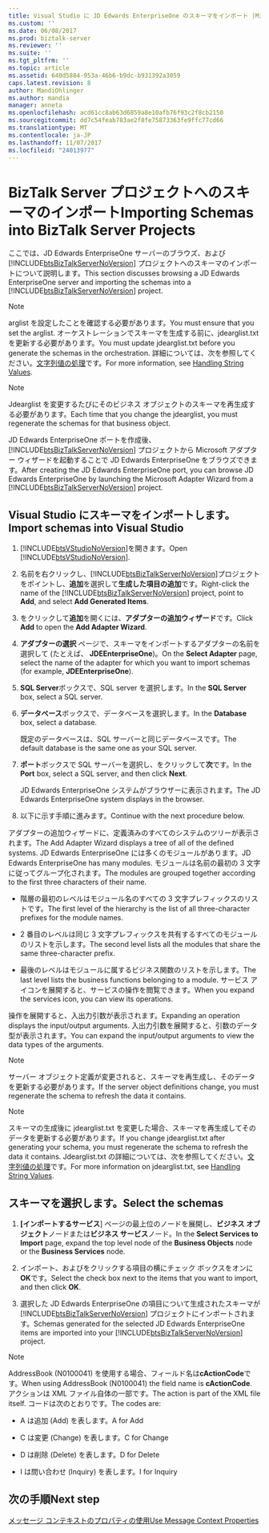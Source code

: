 ```yaml
---
title: Visual Studio に JD Edwards EnterpriseOne のスキーマをインポート |Microsoft ドキュメント
ms.custom: ''
ms.date: 06/08/2017
ms.prod: biztalk-server
ms.reviewer: ''
ms.suite: ''
ms.tgt_pltfrm: ''
ms.topic: article
ms.assetid: 640d5884-953a-46b6-b9dc-b931392a3059
caps.latest.revision: 8
author: MandiOhlinger
ms.author: mandia
manager: anneta
ms.openlocfilehash: acd61cc8ab63d6859a8e10afb76f93c2f8cb2150
ms.sourcegitcommit: dd7c54feab783ae2f8fe75873363fe9ffc77cd66
ms.translationtype: MT
ms.contentlocale: ja-JP
ms.lasthandoff: 11/07/2017
ms.locfileid: "24013977"
---
```

# <a name="importing-schemas-into-biztalk-server-projects"></a><span data-ttu-id="ba57c-102">BizTalk Server プロジェクトへのスキーマのインポート</span><span class="sxs-lookup"><span data-stu-id="ba57c-102">Importing Schemas into BizTalk Server Projects</span></span>
<span data-ttu-id="ba57c-103">ここでは、JD Edwards EnterpriseOne サーバーのブラウズ、および [!INCLUDE[btsBizTalkServerNoVersion](../includes/btsbiztalkservernoversion-md.md)] プロジェクトへのスキーマのインポートについて説明します。</span><span class="sxs-lookup"><span data-stu-id="ba57c-103">This section discusses browsing a JD Edwards EnterpriseOne server and importing the schemas into a [!INCLUDE[btsBizTalkServerNoVersion](../includes/btsbiztalkservernoversion-md.md)] project.</span></span>  
  
> [!NOTE]
>  <span data-ttu-id="ba57c-104">arglist を設定したことを確認する必要があります。</span><span class="sxs-lookup"><span data-stu-id="ba57c-104">You must ensure that you set the arglist.</span></span> <span data-ttu-id="ba57c-105">オーケストレーションでスキーマを生成する前に、jdearglist.txt を更新する必要があります。</span><span class="sxs-lookup"><span data-stu-id="ba57c-105">You must update jdearglist.txt before you generate the schemas in the orchestration.</span></span> <span data-ttu-id="ba57c-106">詳細については、次を参照してください。[文字列値の処理](../core/handling-string-values2.md)です。</span><span class="sxs-lookup"><span data-stu-id="ba57c-106">For more information, see [Handling String Values](../core/handling-string-values2.md).</span></span>  
  
> [!NOTE]
>  <span data-ttu-id="ba57c-107">Jdearglist を変更するたびにそのビジネス オブジェクトのスキーマを再生成する必要があります。</span><span class="sxs-lookup"><span data-stu-id="ba57c-107">Each time that you change the jdearglist, you must regenerate the schemas for that business object.</span></span>  
  
 <span data-ttu-id="ba57c-108">JD Edwards EnterpriseOne ポートを作成後、[!INCLUDE[btsBizTalkServerNoVersion](../includes/btsbiztalkservernoversion-md.md)] プロジェクトから Microsoft アダプター ウィザードを起動することで JD Edwards EnterpriseOne をブラウズできます。</span><span class="sxs-lookup"><span data-stu-id="ba57c-108">After creating the JD Edwards EnterpriseOne port, you can browse JD Edwards EnterpriseOne by launching the Microsoft Adapter Wizard from a [!INCLUDE[btsBizTalkServerNoVersion](../includes/btsbiztalkservernoversion-md.md)] project.</span></span>  
  
## <a name="import-schemas-into-visual-studio"></a><span data-ttu-id="ba57c-109">Visual Studio にスキーマをインポートします。</span><span class="sxs-lookup"><span data-stu-id="ba57c-109">Import schemas into Visual Studio</span></span>
  
1.  <span data-ttu-id="ba57c-110">[!INCLUDE[btsVStudioNoVersion](../includes/btsvstudionoversion-md.md)]を開きます。</span><span class="sxs-lookup"><span data-stu-id="ba57c-110">Open [!INCLUDE[btsVStudioNoVersion](../includes/btsvstudionoversion-md.md)].</span></span>  
  
2.  <span data-ttu-id="ba57c-111">名前を右クリックし、[!INCLUDE[btsBizTalkServerNoVersion](../includes/btsbiztalkservernoversion-md.md)]プロジェクトをポイントし、**追加**を選択して**生成した項目の追加**です。</span><span class="sxs-lookup"><span data-stu-id="ba57c-111">Right-click the name of the [!INCLUDE[btsBizTalkServerNoVersion](../includes/btsbiztalkservernoversion-md.md)] project, point to **Add**, and select **Add Generated Items**.</span></span>  
  
3.  <span data-ttu-id="ba57c-112">をクリックして**追加**を開くには、**アダプターの追加ウィザード**です。</span><span class="sxs-lookup"><span data-stu-id="ba57c-112">Click **Add** to open the **Add Adapter Wizard**.</span></span>  
  
4.  <span data-ttu-id="ba57c-113">**アダプターの選択** ページで、スキーマをインポートするアダプターの名前を選択して (たとえば、 **JDEEnterpriseOne**)。</span><span class="sxs-lookup"><span data-stu-id="ba57c-113">On the **Select Adapter** page, select the name of the adapter for which you want to import schemas (for example, **JDEEnterpriseOne**).</span></span>  
  
5.  <span data-ttu-id="ba57c-114">**SQL Server**ボックスで、SQL server を選択します。</span><span class="sxs-lookup"><span data-stu-id="ba57c-114">In the **SQL Server** box, select a SQL server.</span></span>  
  
6.  <span data-ttu-id="ba57c-115">**データベース**ボックスで、データベースを選択します。</span><span class="sxs-lookup"><span data-stu-id="ba57c-115">In the **Database** box, select a database.</span></span>  
  
     <span data-ttu-id="ba57c-116">既定のデータベースは、SQL サーバーと同じデータベースです。</span><span class="sxs-lookup"><span data-stu-id="ba57c-116">The default database is the same one as your SQL server.</span></span>  
  
7.  <span data-ttu-id="ba57c-117">**ポート**ボックスで SQL サーバーを選択し、をクリックして**次**です。</span><span class="sxs-lookup"><span data-stu-id="ba57c-117">In the **Port** box, select a SQL server, and then click **Next**.</span></span>  
  
     <span data-ttu-id="ba57c-118">JD Edwards EnterpriseOne システムがブラウザーに表示されます。</span><span class="sxs-lookup"><span data-stu-id="ba57c-118">The JD Edwards EnterpriseOne system displays in the browser.</span></span>  
  
8.  <span data-ttu-id="ba57c-119">以下に示す手順に進みます。</span><span class="sxs-lookup"><span data-stu-id="ba57c-119">Continue with the next procedure below.</span></span>  
  
 <span data-ttu-id="ba57c-120">アダプターの追加ウィザードに、定義済みのすべてのシステムのツリーが表示されます。</span><span class="sxs-lookup"><span data-stu-id="ba57c-120">The Add Adapter Wizard displays a tree of all of the defined systems.</span></span> <span data-ttu-id="ba57c-121">JD Edwards EnterpriseOne には多くのモジュールがあります。</span><span class="sxs-lookup"><span data-stu-id="ba57c-121">JD Edwards EnterpriseOne has many modules.</span></span> <span data-ttu-id="ba57c-122">モジュールは名前の最初の 3 文字に従ってグループ化されます。</span><span class="sxs-lookup"><span data-stu-id="ba57c-122">The modules are grouped together according to the first three characters of their name.</span></span>  
  
-   <span data-ttu-id="ba57c-123">階層の最初のレベルはモジュール名のすべての 3 文字プレフィックスのリストです。</span><span class="sxs-lookup"><span data-stu-id="ba57c-123">The first level of the hierarchy is the list of all three-character prefixes for the module names.</span></span>  
  
-   <span data-ttu-id="ba57c-124">2 番目のレベルは同じ 3 文字プレフィックスを共有するすべてのモジュールのリストを示します。</span><span class="sxs-lookup"><span data-stu-id="ba57c-124">The second level lists all the modules that share the same three-character prefix.</span></span>  
  
-   <span data-ttu-id="ba57c-125">最後のレベルはモジュールに属するビジネス関数のリストを示します。</span><span class="sxs-lookup"><span data-stu-id="ba57c-125">The last level lists the business functions belonging to a module.</span></span> <span data-ttu-id="ba57c-126">サービス アイコンを展開すると、サービスの操作を閲覧できます。</span><span class="sxs-lookup"><span data-stu-id="ba57c-126">When you expand the services icon, you can view its operations.</span></span>  
  
 <span data-ttu-id="ba57c-127">操作を展開すると、入出力引数が表示されます。</span><span class="sxs-lookup"><span data-stu-id="ba57c-127">Expanding an operation displays the input/output arguments.</span></span> <span data-ttu-id="ba57c-128">入出力引数を展開すると、引数のデータ型が表示されます。</span><span class="sxs-lookup"><span data-stu-id="ba57c-128">You can expand the input/output arguments to view the data types of the arguments.</span></span>  
  
> [!NOTE]
>  <span data-ttu-id="ba57c-129">サーバー オブジェクト定義が変更されると、スキーマを再生成し、そのデータを更新する必要があります。</span><span class="sxs-lookup"><span data-stu-id="ba57c-129">If the server object definitions change, you must regenerate the schema to refresh the data it contains.</span></span>  
  
> [!NOTE]
>  <span data-ttu-id="ba57c-130">スキーマの生成後に jdearglist.txt を変更した場合、スキーマを再生成してそのデータを更新する必要があります。</span><span class="sxs-lookup"><span data-stu-id="ba57c-130">If you change jdearglist.txt after generating your schema, you must regenerate the schema to refresh the data it contains.</span></span> <span data-ttu-id="ba57c-131">Jdearglist.txt の詳細については、次を参照してください。[文字列値の処理](../core/handling-string-values2.md)です。</span><span class="sxs-lookup"><span data-stu-id="ba57c-131">For more information on jdearglist.txt, see [Handling String Values](../core/handling-string-values2.md).</span></span>  
  
## <a name="select-the-schemas"></a><span data-ttu-id="ba57c-132">スキーマを選択します。</span><span class="sxs-lookup"><span data-stu-id="ba57c-132">Select the schemas</span></span>  
  
1.  <span data-ttu-id="ba57c-133">**[インポートするサービス**] ページの最上位のノードを展開し、**ビジネス オブジェクト**ノードまたは**ビジネス サービス**ノード。</span><span class="sxs-lookup"><span data-stu-id="ba57c-133">In the **Select Services to Import** page, expand the top level node of the **Business Objects** node or the **Business Services** node.</span></span>  
  
2.  <span data-ttu-id="ba57c-134">インポート、およびをクリックする項目の横にチェック ボックスをオンに**OK**です。</span><span class="sxs-lookup"><span data-stu-id="ba57c-134">Select the check box next to the items that you want to import, and then click **OK**.</span></span>  
  
3.  <span data-ttu-id="ba57c-135">選択した JD Edwards EnterpriseOne の項目について生成されたスキーマが [!INCLUDE[btsBizTalkServerNoVersion](../includes/btsbiztalkservernoversion-md.md)] プロジェクトにインポートされます。</span><span class="sxs-lookup"><span data-stu-id="ba57c-135">Schemas generated for the selected JD Edwards EnterpriseOne items are imported into your [!INCLUDE[btsBizTalkServerNoVersion](../includes/btsbiztalkservernoversion-md.md)] project.</span></span>  
  
> [!NOTE]
>  <span data-ttu-id="ba57c-136">AddressBook (N0100041) を使用する場合、フィールド名は**cActionCode**です。</span><span class="sxs-lookup"><span data-stu-id="ba57c-136">When using AddressBook (N0100041) the field name is **cActionCode**.</span></span> <span data-ttu-id="ba57c-137">アクションは XML ファイル自体の一部です。</span><span class="sxs-lookup"><span data-stu-id="ba57c-137">The action is part of the XML file itself.</span></span> <span data-ttu-id="ba57c-138">コードは次のとおりです。</span><span class="sxs-lookup"><span data-stu-id="ba57c-138">The codes are:</span></span>  
  
-   <span data-ttu-id="ba57c-139">A は追加 (Add) を表します。</span><span class="sxs-lookup"><span data-stu-id="ba57c-139">A for Add</span></span>  
  
-   <span data-ttu-id="ba57c-140">C は変更 (Change) を表します。</span><span class="sxs-lookup"><span data-stu-id="ba57c-140">C for Change</span></span>  
  
-   <span data-ttu-id="ba57c-141">D は削除 (Delete) を表します。</span><span class="sxs-lookup"><span data-stu-id="ba57c-141">D for Delete</span></span>  
  
-   <span data-ttu-id="ba57c-142">I は問い合わせ (Inquiry) を表します。</span><span class="sxs-lookup"><span data-stu-id="ba57c-142">I for Inquiry</span></span>  
  
## <a name="next-step"></a><span data-ttu-id="ba57c-143">次の手順</span><span class="sxs-lookup"><span data-stu-id="ba57c-143">Next step</span></span>
[<span data-ttu-id="ba57c-144">メッセージ コンテキストのプロパティの使用</span><span class="sxs-lookup"><span data-stu-id="ba57c-144">Use Message Context Properties</span></span>](../core/using-message-context-properties1.md)